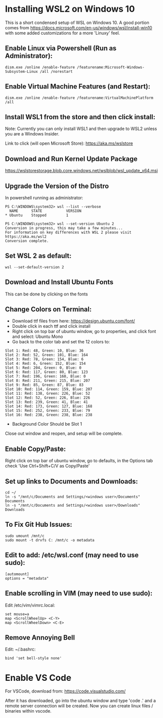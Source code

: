 # Installing WSL2 on Windows 10
This is a short condensed setup of WSL on Windows 10. A good portion comes from https://docs.microsoft.com/en-us/windows/wsl/install-win10 with some added customizations for a more 'Linuxy' feel.

## Enable Linux via Powershell (Run as Administrator):
```
dism.exe /online /enable-feature /featurename:Microsoft-Windows-Subsystem-Linux /all /norestart
```

## Enable Virtual Machine Features (and Restart):
```
dism.exe /online /enable-feature /featurename:VirtualMachinePlatform /all

```

## Install WSL1 from the store and then click install:
Note: Currently you can only install WSL1 and then upgrade to WSL2 unless you are a Windows Insider.

Link to click (will open Microsoft Store):
https://aka.ms/wslstore


## Download and Run Kernel Update Package
https://wslstorestorage.blob.core.windows.net/wslblob/wsl_update_x64.msi

## Upgrade the Version of the Distro
In powershell running as administrator:
```
PS C:\WINDOWS\system32> wsl --list --verbose
  NAME      STATE           VERSION
* Ubuntu    Stopped         1
```
```
PS C:\WINDOWS\system32> wsl --set-version Ubuntu 2
Conversion in progress, this may take a few minutes...
For information on key differences with WSL 2 please visit https://aka.ms/wsl2
Conversion complete.
```

## Set WSL 2 as default:
```
wsl --set-default-version 2
```

## Download and Install Ubuntu Fonts
This can be done by clicking on the fonts

## Change Colors on Terminal:
- Download ttf files from here: https://design.ubuntu.com/font/
- Double click in each ttf and click install
- Right click on top bar of ubuntu window, go to properties, and click font and select: Ubuntu Mono
- Go back to the color tab and set the 12 colors to:
```
Slot 1: Red: 48, Green: 10, Blue: 36
Slot 2: Red: 52, Green: 101, Blue: 164
Slot 3: Red: 78, Green: 154, Blue: 6
Slot 4: Red: 6, Green: 152, Blue: 154
Slot 5: Red: 204, Green: 0, Blue: 0
Slot 6: Red: 117, Green: 80, Blue: 123
Slot 7: Red: 196, Green: 160, Blue: 0
Slot 8: Red: 211, Green: 215, Blue: 207
Slot 9: Red: 85, Green: 87, Blue: 83
Slot 10: Red: 114, Green: 159, Blue: 207
Slot 11: Red: 138, Green: 226, Blue: 52
Slot 12: Red: 52, Green: 226, Blue: 226
Slot 13: Red: 239, Green: 41, Blue: 41
Slot 14: Red: 173, Green: 127, Blue: 168
Slot 15: Red: 252, Green: 233, Blue: 79
Slot 16: Red: 238, Green: 238, Blue: 238
```
- Background Color Should be Slot 1

Close out window and reopen, and setup will be complete.

## Enable Copy/Paste:
Right click on top bar of ubuntu window, go to defaults, in the Options tab check 'Use Ctrl+Shift+C/V as Copy/Paste'

## Set up links to Documents and Downloads:
```
cd ~/
ln -s "/mnt/c/Documents and Settings/<windows user>/Documents" Documents
ln -s "/mnt/c/Documents and Settings/<windows user>/Downloads" Downloads
```

## To Fix Git Hub Issues:
```
sudo umount /mnt/c
sudo mount -t drvfs C: /mnt/c -o metadata
```

## Edit to add: /etc/wsl.conf (may need to use sudo):
```
[automount]
options = "metadata"
```

## Enable scrolling in VIM (may need to use sudo):
Edit /etc/vim/vimrc.local:
```
set mouse=a
map <ScrollWheelUp> <C-Y>
map <ScrollWheelDown> <C-E>
```

## Remove Annoying Bell
Edit: ~/.bashrc:
```
bind 'set bell-style none'
```

# Enable VS Code
For VSCode, download from: https://code.visualstudio.com/

After it has downloaded, go into the ubuntu window and type 'code .' and a remote server connection will be created. Now you can create linux files / binaries within vscode.
